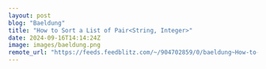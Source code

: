 ```yaml
---
layout: post
blog: "Baeldung"
title: "How to Sort a List of Pair<String, Integer>"
date: 2024-09-16T14:14:24Z
image: images/baeldung.png
remote_url: "https://feeds.feedblitz.com/~/904702859/0/baeldung~How-to-Sort-a-List-of-PairString-Integer"
---
```


